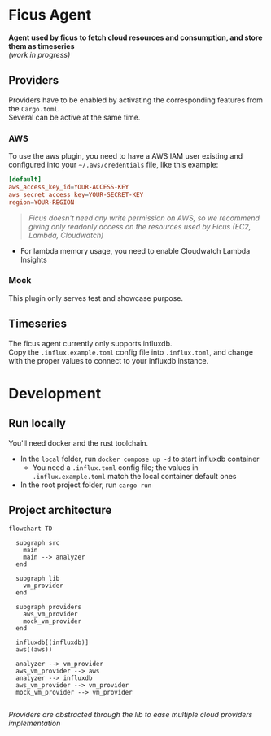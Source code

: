 # Ficus Agent

**Agent used by ficus to fetch cloud resources and consumption, and store them as timeseries**  
*(work in progress)*  

## Providers

Providers have to be enabled by activating the corresponding features from the `Cargo.toml`.  
Several can be active at the same time.  

### AWS

To use the aws plugin, you need to have a AWS IAM user existing and configured into your `~/.aws/credentials` file, like this example:  
```toml
[default]
aws_access_key_id=YOUR-ACCESS-KEY
aws_secret_access_key=YOUR-SECRET-KEY
region=YOUR-REGION
```

> *Ficus doesn't need any write permission on AWS, so we recommend giving only readonly access on the resources used by Ficus (EC2, Lambda, Cloudwatch)*  

- For lambda memory usage, you need to enable Cloudwatch Lambda Insights

### Mock

This plugin only serves test and showcase purpose.  

## Timeseries

The ficus agent currently only supports influxdb.  
Copy the `.influx.example.toml` config file into `.influx.toml`, and change with the proper values to connect to your influxdb instance.  

# Development

## Run locally

You'll need docker and the rust toolchain.  
- In the `local` folder, run `docker compose up -d` to start influxdb container
  - You need a `.influx.toml` config file; the values in `.influx.example.toml` match the local container default ones
- In the root project folder, run `cargo run`

## Project architecture

```mermaid
flowchart TD

  subgraph src
    main
    main --> analyzer
  end

  subgraph lib
    vm_provider
  end

  subgraph providers
    aws_vm_provider
    mock_vm_provider
  end

  influxdb[(influxdb)]
  aws((aws))

  analyzer --> vm_provider
  aws_vm_provider --> aws
  analyzer --> influxdb
  aws_vm_provider --> vm_provider
  mock_vm_provider --> vm_provider
  
```

*Providers are abstracted through the lib to ease multiple cloud providers implementation*  
